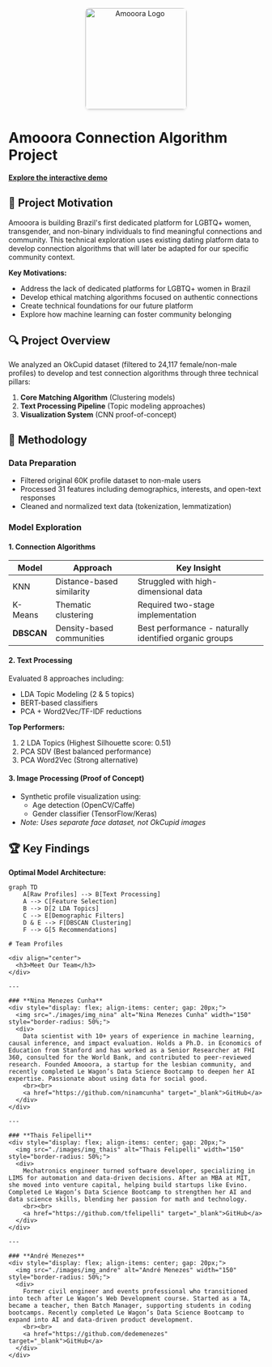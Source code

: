 <p align="center">
  <img src="https://ninamcunha.github.io/my-portfolio/images/icon_amooora.jpg" width="200" alt="Amooora Logo" style="border-radius: 8px; box-shadow: 0 2px 4px rgba(0,0,0,0.1);">
</p>

# Amooora Connection Algorithm Project

**[Explore the interactive demo](https://amooora.streamlit.app/)**

## 🌈 Project Motivation

Amooora is building Brazil's first dedicated platform for LGBTQ+ women, transgender, and non-binary individuals to find meaningful connections and community. This technical exploration uses existing dating platform data to develop connection algorithms that will later be adapted for our specific community context.

**Key Motivations:**
- Address the lack of dedicated platforms for LGBTQ+ women in Brazil
- Develop ethical matching algorithms focused on authentic connections
- Create technical foundations for our future platform
- Explore how machine learning can foster community belonging

## 🔍 Project Overview

We analyzed an OkCupid dataset (filtered to 24,117 female/non-male profiles) to develop and test connection algorithms through three technical pillars:

1. **Core Matching Algorithm** (Clustering models)
2. **Text Processing Pipeline** (Topic modeling approaches)
3. **Visualization System** (CNN proof-of-concept)

## 🧠 Methodology

### Data Preparation
- Filtered original 60K profile dataset to non-male users
- Processed 31 features including demographics, interests, and open-text responses
- Cleaned and normalized text data (tokenization, lemmatization)

### Model Exploration

#### 1. Connection Algorithms
| Model | Approach | Key Insight |
|-------|----------|-------------|
| KNN | Distance-based similarity | Struggled with high-dimensional data |
| K-Means | Thematic clustering | Required two-stage implementation |
| **DBSCAN** | Density-based communities | Best performance - naturally identified organic groups |

#### 2. Text Processing
Evaluated 8 approaches including:
- LDA Topic Modeling (2 & 5 topics)
- BERT-based classifiers
- PCA + Word2Vec/TF-IDF reductions

**Top Performers:**
1. 2 LDA Topics (Highest Silhouette score: 0.51)
2. PCA SDV (Best balanced performance)
3. PCA Word2Vec (Strong alternative)

#### 3. Image Processing (Proof of Concept)
- Synthetic profile visualization using:
  - Age detection (OpenCV/Caffe)
  - Gender classifier (TensorFlow/Keras)
- *Note: Uses separate face dataset, not OkCupid images*

## 🏆 Key Findings

**Optimal Model Architecture:**
```mermaid
graph TD
    A[Raw Profiles] --> B[Text Processing]
    A --> C[Feature Selection]
    B --> D[2 LDA Topics]
    C --> E[Demographic Filters]
    D & E --> F[DBSCAN Clustering]
    F --> G[5 Recommendations]

# Team Profiles

<div align="center">
  <h3>Meet Our Team</h3>
</div>

---

### **Nina Menezes Cunha**  
<div style="display: flex; align-items: center; gap: 20px;">
  <img src="./images/img_nina" alt="Nina Menezes Cunha" width="150" style="border-radius: 50%;">
  <div>
    Data scientist with 10+ years of experience in machine learning, causal inference, and impact evaluation. Holds a Ph.D. in Economics of Education from Stanford and has worked as a Senior Researcher at FHI 360, consulted for the World Bank, and contributed to peer-reviewed research. Founded Amooora, a startup for the lesbian community, and recently completed Le Wagon’s Data Science Bootcamp to deepen her AI expertise. Passionate about using data for social good.  
    <br><br>
    <a href="https://github.com/ninamcunha" target="_blank">GitHub</a>  
  </div>
</div>

---

### **Thais Felipelli**  
<div style="display: flex; align-items: center; gap: 20px;">
  <img src="./images/img_thais" alt="Thais Felipelli" width="150" style="border-radius: 50%;">
  <div>
    Mechatronics engineer turned software developer, specializing in LIMS for automation and data-driven decisions. After an MBA at MIT, she moved into venture capital, helping build startups like Evino. Completed Le Wagon’s Data Science Bootcamp to strengthen her AI and data science skills, blending her passion for math and technology.  
    <br><br>
    <a href="https://github.com/tfelipelli" target="_blank">GitHub</a>  
  </div>
</div>

---

### **André Menezes**  
<div style="display: flex; align-items: center; gap: 20px;">
  <img src="./images/img_andre" alt="André Menezes" width="150" style="border-radius: 50%;">
  <div>
    Former civil engineer and events professional who transitioned into tech after Le Wagon’s Web Development course. Started as a TA, became a teacher, then Batch Manager, supporting students in coding bootcamps. Recently completed Le Wagon’s Data Science Bootcamp to expand into AI and data-driven product development.  
    <br><br>
    <a href="https://github.com/dedemenezes" target="_blank">GitHub</a>  
  </div>
</div>

